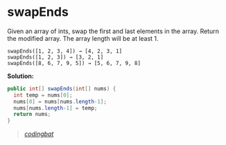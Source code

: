 # swapEnds

Given an array of ints, swap the first and last elements in the array. Return the modified array. The array length will be at least 1.

```
swapEnds([1, 2, 3, 4]) → [4, 2, 3, 1]
swapEnds([1, 2, 3]) → [3, 2, 1]
swapEnds([8, 6, 7, 9, 5]) → [5, 6, 7, 9, 8]
```

**Solution:**

```java
public int[] swapEnds(int[] nums) {
  int temp = nums[0];
  nums[0] = nums[nums.length-1];
  nums[nums.length-1] = temp;
  return nums;
}
```

> _[codingbat](http://codingbat.com/prob/p118044)_